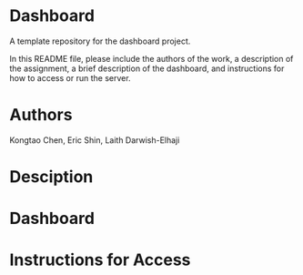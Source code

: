 # Dashboard
A template repository for the dashboard project.

In this README file, please include the authors of the work, a description of the assignment, a brief description of the dashboard, and instructions for how to access or run the server. 


# Authors
Kongtao Chen, Eric Shin, Laith Darwish-Elhaji


# Desciption


# Dashboard


# Instructions for Access

